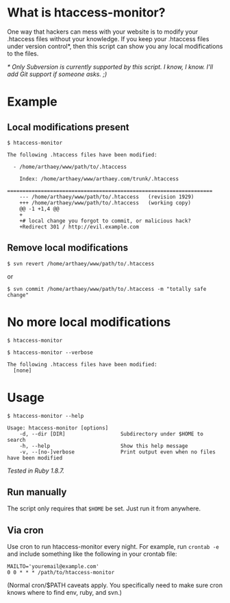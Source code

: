 # What is htaccess-monitor?

One way that hackers can mess with your website is to modify your .htaccess
files without your knowledge. If you keep your .htaccess files under version
control\*, then this script can show you any local modifications to the files.

_\* Only Subversion is currently supported by this script. I know, I know. I'll
add Git support if someone asks. ;)_


# Example

## Local modifications present

    $ htaccess-monitor
    
    The following .htaccess files have been modified:
    
      - /home/arthaey/www/path/to/.htaccess
    
        Index: /home/arthaey/www/arthaey.com/trunk/.htaccess
        ===================================================================
        --- /home/arthaey/www/path/to/.htaccess   (revision 1929)
        +++ /home/arthaey/www/path/to/.htaccess   (working copy)
        @@ -1 +1,4 @@
        +
        +# local change you forgot to commit, or malicious hack?
        +Redirect 301 / http://evil.example.com

## Remove local modifications

    $ svn revert /home/arthaey/www/path/to/.htaccess

or

    $ svn commit /home/arthaey/www/path/to/.htaccess -m "totally safe change"

# No more local modifications

    $ htaccess-monitor
    
    $ htaccess-monitor --verbose
    
    The following .htaccess files have been modified:
      [none]

# Usage

    $ htaccess-monitor --help
    
    Usage: htaccess-monitor [options]
        -d, --dir [DIR]                  Subdirectory under $HOME to search
        -h, --help                       Show this help message
        -v, --[no-]verbose               Print output even when no files have been modified

_Tested in Ruby 1.8.7._

## Run manually

The script only requires that `$HOME` be set. Just run it from anywhere.

## Via cron

Use cron to run htaccess-monitor every night. For example, run `crontab -e` and
include something like the following in your crontab file:

    MAILTO='youremail@example.com'
    0 0 * * * /path/to/htaccess-monitor

(Normal cron/$PATH caveats apply. You specifically need to make sure cron knows
where to find env, ruby, and svn.)
